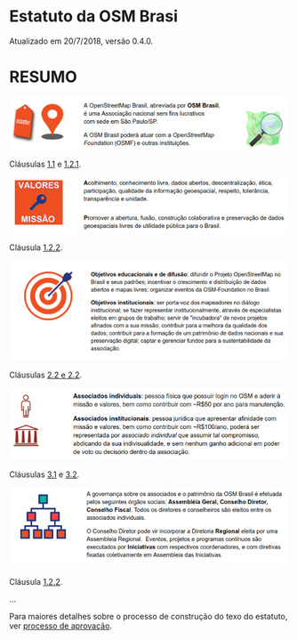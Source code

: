 # Estatuto da OSM Brasi

Atualizado em 20/7/2018, versão 0.4.0. 

# RESUMO

![](./assets/resm_p01-nome.png)

Cláusulas [1.1](estatuto.md#146-denominacao-sede-duracao-e-valores-gerais) e [1.2.1](estatuto.md#12-atuacao-e-valores).

![](./assets/resm_p02-valores.png)

Cláusula [1.2.2](estatuto.md#12-atuacao-e-valores).

![](./assets/resm_p03-objs.png)

Cláusulas [2.2 e 2.2](estatuto.md#246-objetivos).

![](./assets/resm_p04-assocs.png)

Cláusulas [3.1](estatuto.md#346-associados) e [3.2](estatuto.md#346-associados).

![](./assets/resm_p05-estrut.png)

Cláusula [1.2.2](estatuto.md#746-governanca-e-estrutura).

...


Para maiores detalhes sobre o processo de construção do texo do estatuto, ver [processo de aprovação](processo.md).

